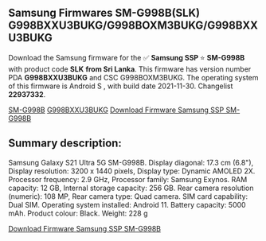 <h2>Samsung Firmwares SM-G998B(SLK) G998BXXU3BUKG/G998BOXM3BUKG/G998BXXU3BUKG</h2>
Download the Samsung firmware for the ✅ <strong>Samsung SSP </strong> ⭐ <strong>SM-G998B</strong> with product code <strong>SLK</strong> <strong> from Sri Lanka</strong>. This firmware has version number PDA <strong>G998BXXU3BUKG</strong> and CSC G998BOXM3BUKG. The operating system of this firmware is Android S , with build date 2021-11-30. Changelist <strong>22937332</strong>.


[SM-G998B](https://samfirm.shop/samsung/model/SM-G998B)
[G998BXXU3BUKG](https://samfirm.shop/samsung/pda/G998BXXU3BUKG)
[Download Firmware Samsung SSP SM-G998B](https://samfirm.shop/samsung/firmware/478795)
<h2>Summary description:</h2>
<p>Samsung Galaxy S21 Ultra 5G SM-G998B. Display diagonal: 17.3 cm (6.8"), Display resolution: 3200 x 1440 pixels, Display type: Dynamic AMOLED 2X. Processor frequency: 2.9 GHz, Processor family: Samsung Exynos. RAM capacity: 12 GB, Internal storage capacity: 256 GB. Rear camera resolution (numeric): 108 MP, Rear camera type: Quad camera. SIM card capability: Dual SIM. Operating system installed: Android 11. Battery capacity: 5000 mAh. Product colour: Black. Weight: 228 g</p>


[Download Firmware Samsung SSP SM-G998B](https://samfirm.shop/samsung/firmware/478795)
